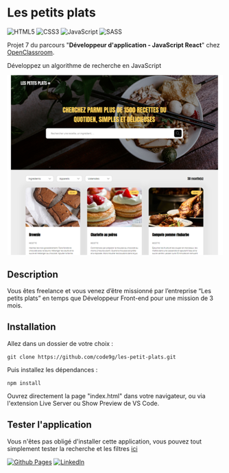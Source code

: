 # Les petits plats

![HTML5](https://img.shields.io/badge/html5-%23E34F26.svg?style=for-the-badge&logo=html5&logoColor=white)
![CSS3](https://img.shields.io/badge/css3-%231572B6.svg?style=for-the-badge&logo=css3&logoColor=white)
![JavaScript](https://img.shields.io/badge/javascript-%23323330.svg?style=for-the-badge&logo=javascript&logoColor=%23F7DF1E)
![SASS](https://img.shields.io/badge/SASS-hotpink.svg?style=for-the-badge&logo=SASS&logoColor=white)

Projet 7 du parcours "**Développeur d'application - JavaScript React**" chez [OpenClassroom](https://openclassrooms.com/fr/).

Développez un algorithme de recherche en JavaScript

![Home](./images/home.png)

## Description

Vous êtes freelance et vous venez d’être missionné par l’entreprise “Les petits plats” en temps que Développeur Front-end pour une mission de 3 mois.

## Installation

Allez dans un dossier de votre choix :

```
git clone https://github.com/code9g/les-petit-plats.git
```

Puis installez les dépendances :

```
npm install
```

Ouvrez directement la page "index.html" dans votre navigateur, ou via l'extension Live Server ou Show Preview de VS Code.

## Tester l'application

Vous n'êtes pas obligé d'installer cette application, vous pouvez tout simplement tester la recherche et les filtres [ici](https://code9g.github.io/les-petit-plats/)

[![Github Pages](https://img.shields.io/badge/github%20pages-121013?style=for-the-badge&logo=github&logoColor=white)](<[http://](https://github.com/code9g/)>)
[![LinkedIn](https://img.shields.io/badge/linkedin-%230077B5.svg?style=for-the-badge&logo=linkedin&logoColor=white)](https://www.linkedin.com/in/pierre-andre-henry/)
